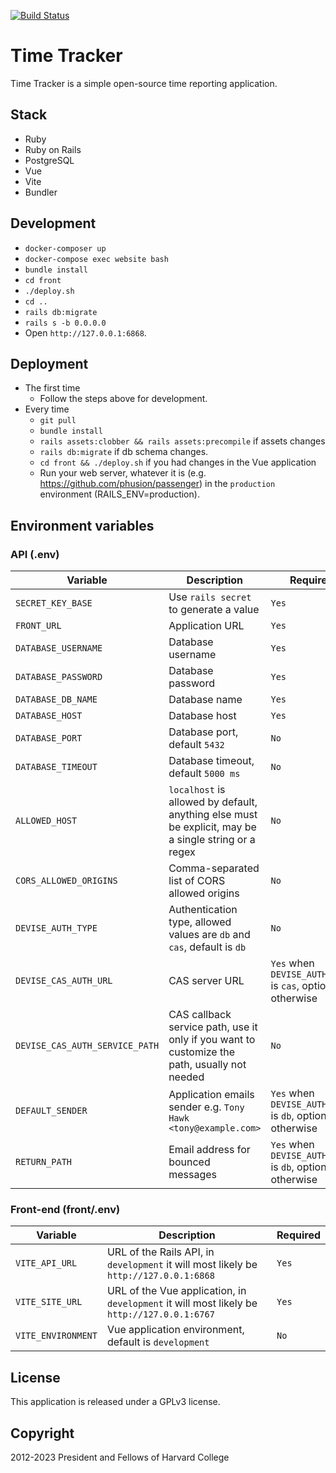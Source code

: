 [![Build Status](https://circleci.com/gh/berkmancenter/timetracker.svg?style=shield)](https://circleci.com/gh/berkmancenter/timetracker)

# Time Tracker

Time Tracker is a simple open-source time reporting application.

## Stack
* Ruby
* Ruby on Rails
* PostgreSQL
* Vue
* Vite
* Bundler

## Development

* `docker-composer up`
* `docker-compose exec website bash`
* `bundle install`
* `cd front`
* `./deploy.sh`
* `cd ..`
* `rails db:migrate`
* `rails s -b 0.0.0.0`
* Open `http://127.0.0.1:6868`.

## Deployment

* The first time
  * Follow the steps above for development.
* Every time
  * `git pull`
  * `bundle install`
  * `rails assets:clobber && rails assets:precompile` if assets changes
  * `rails db:migrate` if db schema changes.
  * `cd front && ./deploy.sh` if you had changes in the Vue application
  * Run your web server, whatever it is (e.g. https://github.com/phusion/passenger) in the `production` environment (RAILS_ENV=production).

## Environment variables

### API (.env)

| Variable    | Description | Required |
| ----------- | ----------- | -------- |
| `SECRET_KEY_BASE` | Use `rails secret` to generate a value | `Yes` |
| `FRONT_URL` | Application URL | `Yes` |
| `DATABASE_USERNAME` | Database username | `Yes` |
| `DATABASE_PASSWORD` | Database password | `Yes` |
| `DATABASE_DB_NAME` | Database name | `Yes` |
| `DATABASE_HOST` | Database host | `Yes` |
| `DATABASE_PORT` | Database port, default `5432` | `No` |
| `DATABASE_TIMEOUT` | Database timeout, default `5000 ms` | `No` |
| `ALLOWED_HOST` | `localhost` is allowed by default, anything else must be explicit, may be a single string or a regex | `No` |
| `CORS_ALLOWED_ORIGINS` | Comma-separated list of CORS allowed origins | `No`
| `DEVISE_AUTH_TYPE` | Authentication type, allowed values are `db` and `cas`, default is `db` | `No` |
| `DEVISE_CAS_AUTH_URL` | CAS server URL | `Yes` when `DEVISE_AUTH_TYPE` is `cas`, optional otherwise |
| `DEVISE_CAS_AUTH_SERVICE_PATH` | CAS callback service path, use it only if you want to customize the path, usually not needed | `No` |
| `DEFAULT_SENDER` | Application emails sender e.g. `Tony Hawk <tony@example.com>` | `Yes` when `DEVISE_AUTH_TYPE` is `db`, optional otherwise |
| `RETURN_PATH` | Email address for bounced messages | `Yes` when `DEVISE_AUTH_TYPE` is `db`, optional otherwise |

### Front-end (front/.env)

| Variable    | Description | Required |
| ----------- | ----------- | -------- |
| `VITE_API_URL` | URL of the Rails API, in `development` it will most likely be `http://127.0.0.1:6868` | `Yes` |
| `VITE_SITE_URL` | URL of the Vue application, in `development` it will most likely be `http://127.0.0.1:6767` | `Yes` |
| `VITE_ENVIRONMENT` | Vue application environment, default is `development` | `No` |

## License

This application is released under a GPLv3 license.

## Copyright

2012-2023 President and Fellows of Harvard College
